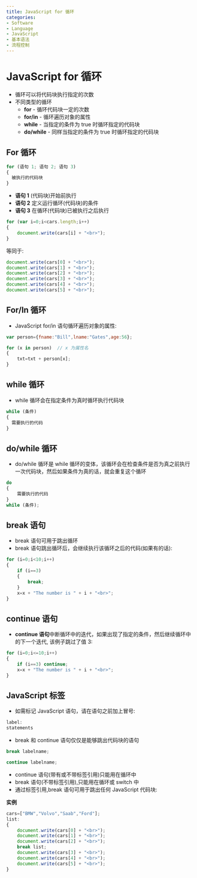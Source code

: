 ```yaml
---
title: JavaScript for 循环
categories:
- Software
- Language
- JavaScript
- 基本语法
- 流程控制
---
```

# JavaScript for 循环

- 循环可以将代码块执行指定的次数
- 不同类型的循环
    - **for** - 循环代码块一定的次数
    - **for/in** - 循环遍历对象的属性
    - **while** - 当指定的条件为 true 时循环指定的代码块
    - **do/while** - 同样当指定的条件为 true 时循环指定的代码块

## For 循环

```js
for (语句 1; 语句 2; 语句 3)
{
  被执行的代码块
}
```

- **语句 1** (代码块)开始前执行
- **语句 2** 定义运行循环(代码块)的条件
- **语句 3** 在循环(代码块)已被执行之后执行

```js
for (var i=0;i<cars.length;i++)
{
    document.write(cars[i] + "<br>");
}
```

等同于:

```js
document.write(cars[0] + "<br>");
document.write(cars[1] + "<br>");
document.write(cars[2] + "<br>");
document.write(cars[3] + "<br>");
document.write(cars[4] + "<br>");
document.write(cars[5] + "<br>");
```

## For/In 循环

- JavaScript for/in 语句循环遍历对象的属性:

```js
var person={fname:"Bill",lname:"Gates",age:56};

for (x in person)  // x 为属性名
{
    txt=txt + person[x];
}
```

## while 循环

- while 循环会在指定条件为真时循环执行代码块

```js
while (条件)
{
  需要执行的代码
}
```

## do/while 循环

- do/while 循环是 while 循环的变体，该循环会在检查条件是否为真之前执行一次代码块，然后如果条件为真的话，就会重复这个循环

```js
do
{
    需要执行的代码
}
while (条件);
```

## break 语句

- break 语句可用于跳出循环
- break 语句跳出循环后，会继续执行该循环之后的代码(如果有的话):

```js
for (i=0;i<10;i++)
{
    if (i==3)
    {
        break;
    }
    x=x + "The number is " + i + "<br>";
}
```

## continue 语句

- **continue 语句**中断循环中的迭代，如果出现了指定的条件，然后继续循环中的下一个迭代, 该例子跳过了值 3:

```js
for (i=0;i<=10;i++)
{
    if (i==3) continue;
    x=x + "The number is " + i + "<br>";
}
```

## JavaScript 标签

- 如需标记 JavaScript 语句，请在语句之前加上冒号:

```js
label:
statements
```

- break 和 continue 语句仅仅是能够跳出代码块的语句

```js
break labelname;

continue labelname;
```

- continue 语句(带有或不带标签引用)只能用在循环中
- break 语句(不带标签引用),只能用在循环或 switch 中
- 通过标签引用,break 语句可用于跳出任何 JavaScript 代码块:

**实例**

```js
cars=["BMW","Volvo","Saab","Ford"];
list:
{
    document.write(cars[0] + "<br>");
    document.write(cars[1] + "<br>");
    document.write(cars[2] + "<br>");
    break list;
    document.write(cars[3] + "<br>");
    document.write(cars[4] + "<br>");
    document.write(cars[5] + "<br>");
}
```